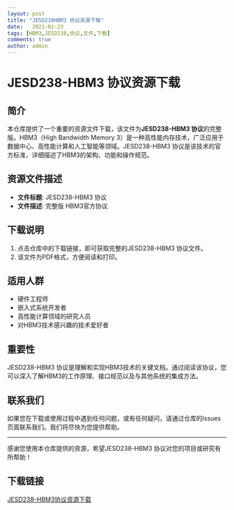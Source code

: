 ```yaml
---
layout: post
title: "JESD238HBM3 协议资源下载"
date:   2021-01-23
tags: [HBM3,JESD238,协议,文件,下载]
comments: true
author: admin
---
```

# JESD238-HBM3 协议资源下载

## 简介

本仓库提供了一个重要的资源文件下载，该文件为**JESD238-HBM3 协议**的完整版。HBM3（High Bandwidth Memory 3）是一种高性能内存技术，广泛应用于数据中心、高性能计算和人工智能等领域。JESD238-HBM3 协议是该技术的官方标准，详细描述了HBM3的架构、功能和操作规范。

## 资源文件描述

- **文件标题**: JESD238-HBM3 协议
- **文件描述**: 完整版 HBM3官方协议

## 下载说明

1. 点击仓库中的下载链接，即可获取完整的JESD238-HBM3 协议文件。
2. 该文件为PDF格式，方便阅读和打印。

## 适用人群

- 硬件工程师
- 嵌入式系统开发者
- 高性能计算领域的研究人员
- 对HBM3技术感兴趣的技术爱好者

## 重要性

JESD238-HBM3 协议是理解和实现HBM3技术的关键文档。通过阅读该协议，您可以深入了解HBM3的工作原理、接口规范以及与其他系统的集成方法。

## 联系我们

如果您在下载或使用过程中遇到任何问题，或有任何疑问，请通过仓库的Issues页面联系我们。我们将尽快为您提供帮助。

---

感谢您使用本仓库提供的资源，希望JESD238-HBM3 协议对您的项目或研究有所帮助！

## 下载链接

[JESD238-HBM3协议资源下载](https://pan.quark.cn/s/bcc283118f4d)